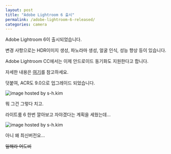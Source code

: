 ```yaml
---
layout: post
title: "Adobe Lightroom 6 출시"
permalink: /adobe-lightroom-6-released/
categories: camera
---
```

Adobe Lightroom 6이 출시되었습니다.

변경 사항으로는 HDR이미지 생성, 파노라마 생성, 얼굴 인식, 성능 향상 등이 있습니다.

Adobe Lightroom CC에서는 이제 안드로이드 동기화도 지원한다고 합니다.

자세한 내용은 [여기](http://www.adobe.com/kr/products/photoshop-lightroom/features.html)를 참고하세요.

덧붙여, ACR도 9.0으로 업그레이드 되었습니다.

<img src="https://img.blog.niceb5y.net/E1g3V-eW0g.png" alt="image hosted by s-h.kim" class="w-full" data-action="zoom">

뭐 그건 그렇다 치고.

라이트룸 6 한번 깔아보고 자야겠다는 계획을 세웠는데...

<img src="https://img.blog.niceb5y.net/Nk3EWgbCg.png" alt="image hosted by s-h.kim" class="w-full" data-action="zoom">

아니 왜 최신버전요...

<del>일해라 어도비</del>
